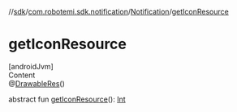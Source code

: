 //[sdk](../../../index.md)/[com.robotemi.sdk.notification](../index.md)/[Notification](index.md)/[getIconResource](get-icon-resource.md)



# getIconResource  
[androidJvm]  
Content  
@[DrawableRes](https://developer.android.com/reference/kotlin/androidx/annotation/DrawableRes.html)()  
  
abstract fun [getIconResource](get-icon-resource.md)(): [Int](https://kotlinlang.org/api/latest/jvm/stdlib/kotlin/-int/index.html)  



